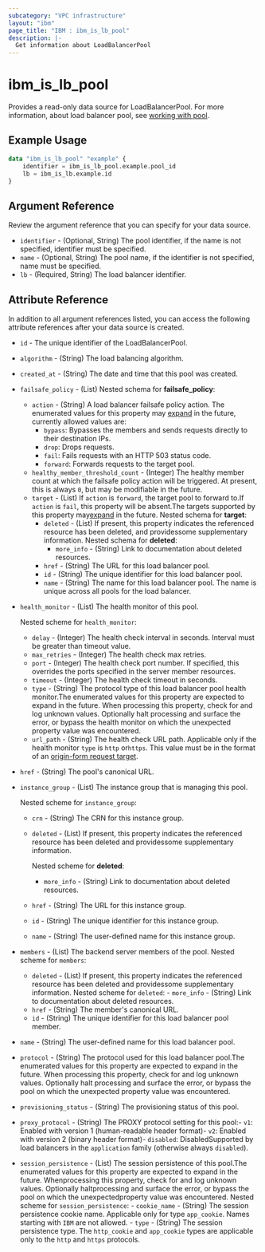 ```yaml
---
subcategory: "VPC infrastructure"
layout: "ibm"
page_title: "IBM : ibm_is_lb_pool"
description: |-
  Get information about LoadBalancerPool
---
```


# ibm_is_lb_pool

Provides a read-only data source for LoadBalancerPool. For more information, about load balancer pool, see [working with pool](https://cloud.ibm.com/docs/vpc?topic=vpc-nlb-pools).

## Example Usage

```terraform
data "ibm_is_lb_pool" "example" {
	identifier = ibm_is_lb_pool.example.pool_id
	lb = ibm_is_lb.example.id
}
```

## Argument Reference

Review the argument reference that you can specify for your data source.

- `identifier` - (Optional, String) The pool identifier, if the name is not specified, identifier must be specified.
- `name` - (Optional, String) The pool name, if the identifier is not specified, name must be specified.
- `lb` - (Required, String) The load balancer identifier.

## Attribute Reference

In addition to all argument references listed, you can access the following attribute references after your data source is created.

- `id` - The unique identifier of the LoadBalancerPool.
- `algorithm` - (String) The load balancing algorithm.
- `created_at` - (String) The date and time that this pool was created.
- `failsafe_policy` - (List) 
	Nested schema for **failsafe_policy**:
	- `action` - (String) A load balancer failsafe policy action. The enumerated values for this property may [expand](https://cloud.ibm.com/apidocs/vpc#property-value-expansion) in the future, currently allowed values are:
		- `bypass`: Bypasses the members and sends requests directly to their destination IPs.
		- `drop`: Drops requests.
		- `fail`: Fails requests with an HTTP 503 status code.
		- `forward`: Forwards requests to the target pool.
	- `healthy_member_threshold_count` - (Integer) The healthy member count at which the failsafe policy action will be triggered. At present, this is always `0`, but may be modifiable in the future.
	- `target` - (List) If `action` is `forward`, the target pool to forward to.If `action` is `fail`, this property will be absent.The targets supported by this property may[expand](https://cloud.ibm.com/apidocs/vpc#property-value-expansion) in the future.
		Nested schema for **target**:
		- `deleted` - (List) If present, this property indicates the referenced resource has been deleted, and providessome supplementary information.
			Nested schema for **deleted**:
			- `more_info` - (String) Link to documentation about deleted resources.
		- `href` - (String) The URL for this load balancer pool.
		- `id` - (String) The unique identifier for this load balancer pool.
		- `name` - (String) The name for this load balancer pool. The name is unique across all pools for the load balancer.
- `health_monitor` - (List) The health monitor of this pool.
	
	Nested scheme for `health_monitor`:
	- `delay` - (Integer) The health check interval in seconds. Interval must be greater than timeout value.
	- `max_retries` - (Integer) The health check max retries.
	- `port` - (Integer) The health check port number. If specified, this overrides the ports specified in the server member resources.
	- `timeout` - (Integer) The health check timeout in seconds.
	- `type` - (String) The protocol type of this load balancer pool health monitor.The enumerated values for this property are expected to expand in the future. When processing this property, check for and log unknown values. Optionally halt processing and surface the error, or bypass the health monitor on which the unexpected property value was encountered.
	- `url_path` - (String) The health check URL path. Applicable only if the health monitor `type` is `http` or`https`. This value must be in the format of an [origin-form request target](https://tools.ietf.org/html/rfc7230#section-5.3.1).
- `href` - (String) The pool's canonical URL.
- `instance_group` - (List) The instance group that is managing this pool.

	Nested scheme for `instance_group`:
	- `crn` - (String) The CRN for this instance group.
	- `deleted` - (List) If present, this property indicates the referenced resource has been deleted and providessome supplementary information.
	
		Nested scheme for **deleted**:
		- `more_info` - (String) Link to documentation about deleted resources.
	- `href` - (String) The URL for this instance group.
	- `id` - (String) The unique identifier for this instance group.
	- `name` - (String) The user-defined name for this instance group.
- `members` - (List) The backend server members of the pool.
	Nested scheme for `members`:
	- `deleted` - (List) If present, this property indicates the referenced resource has been deleted and providessome supplementary information.
		Nested scheme for `deleted`:
    		- `more_info` - (String) Link to documentation about deleted resources.
    - `href` - (String) The member's canonical URL.
    - `id` - (String) The unique identifier for this load balancer pool member.
- `name` - (String) The user-defined name for this load balancer pool.
- `protocol` - (String) The protocol used for this load balancer pool.The enumerated values for this property are expected to expand in the future. When processing this property, check for and log unknown values. Optionally halt processing and surface the error, or bypass the pool on which the unexpected property value was encountered.
- `provisioning_status` - (String) The provisioning status of this pool.
- `proxy_protocol` - (String) The PROXY protocol setting for this pool:- `v1`: Enabled with version 1 (human-readable header format)- `v2`: Enabled with version 2 (binary header format)- `disabled`: DisabledSupported by load balancers in the `application` family (otherwise always `disabled`).
- `session_persistence` - (List) The session persistence of this pool.The enumerated values for this property are expected to expand in the future. Whenprocessing this property, check for and log unknown values. Optionally haltprocessing and surface the error, or bypass the pool on which the unexpectedproperty value was encountered.
	Nested scheme for `session_persistence`:
    	- `cookie_name` - (String) The session persistence cookie name. Applicable only for type `app_cookie`. Names starting with `IBM` are not allowed.
    	- `type` - (String) The session persistence type. The `http_cookie` and `app_cookie` types are applicable only to the `http` and `https` protocols.
